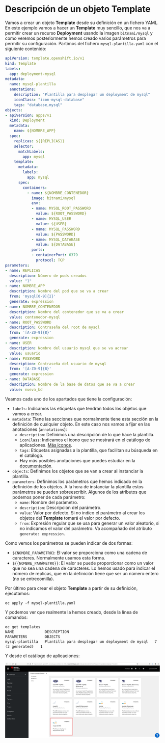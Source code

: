 # Descripción de un objeto Template

Vamos a crear un objeto **Template** desde su definición en un fichero YAML. En este ejemplo vamos a hacer un **Template** muy sencillo, que nos va a permitir crear un recurso **Deployment** usando la imagen `bitnami/mysql` y como veremos posteriormente hemos creado varios parámetros para permitir su configuración. Partimos del fichero `mysql-plantilla.yaml` con el siguiente contenido:

```yaml
apiVersion: template.openshift.io/v1
kind: Template
labels:
  app: deployment-mysql
metadata:
  name: mysql-plantilla
  annotations:
    description: "Plantilla para desplegar un deployment de mysql"
    iconClass: "icon-mysql-database"
    tags: "database,mysql"
objects:
- apiVersion: apps/v1
  kind: Deployment
  metadata:
    name: ${NOMBRE_APP}
  spec:
    replicas: ${{REPLICAS}}
    selector:
      matchLabels:
        app: mysql
    template:
      metadata:
        labels:
          app: mysql
      spec:
        containers:
          - name: ${NOMBRE_CONTENEDOR}
            image: bitnami/mysql  
            env:
            - name: MYSQL_ROOT_PASSWORD
              value: ${ROOT_PASSWORD}
            - name: MYSQL_USER
              value: ${USER}
            - name: MYSQL_PASSWORD
              value: ${PASSWORD}
            - name: MYSQL_DATABASE
              value: ${DATABASE}
            ports:
            - containerPort: 6379
              protocol: TCP
parameters:
- name: REPLICAS
  description: Número de pods creados
  value: "1"
- name: NOMBRE_APP
  description: Nombre del pod que se va a crear
  from: 'mysql[0-9]{2}'
  generate: expression
- name: NOMBRE_CONTENEDOR
  description: Nombre del contenedor que se va a crear
  value: contenedor-mysql
- name: ROOT_PASSWORD
  description: Contraseña del root de mysql
  from: '[A-Z0-9]{8}'
  generate: expression
- name: USER
  description: Nombre del usuario mysql que se va acrear
  value: usuario
- name: PASSWORD
  description: Contraseña del usuario de mysql
  from: '[A-Z0-9]{8}'
  generate: expression
- name: DATABASE
  description: Nombre de la base de datos que se va a crear
  value: nueva_bd
```

Veamos cada uno de los apartados que tiene la configuración:

* `labels`: Indicamos las etiquetas que tendrán todos los objetos que vamos a crear.
* `metadata`: Tiene las secciones que normalmente tiene esta sección en la definición de cualquier objeto. En este caso nos vamos a fijar en las anotaciones (`annotations`):
    * `description`: Definimos una descripción de lo que hace la plantilla.
    * `iconClass`: Indicamos el icono que se mostrará en el catálogo de aplicaciones. [Más iconos](https://rawgit.com/openshift/openshift-logos-icon/master/demo.html).
    * `tags`: Etiquetas asignadas a la plantilla, que facilitan su búsqueda en el catálogo.
    * Hay más posibles anotaciones que puedes estudiar en la [documentación](https://docs.openshift.com/container-platform/4.12/openshift_images/using-templates.html).
* `objects`: Definimos los objetos que se van a crear al instanciar la plantilla.
* `parameters`: Definimos los parámetros que hemos indicado en la definición de los objetos. A la hora de instanciar la plantilla estos parámetros se pueden sobreescribir. Algunos de los atributos que podemos poner de cada parámetro:
    * `name`: Nombre del parámetro.
    * `description`: Descripción del parámetro.
    * `value`: Valor por defecto. Si no indico el parámetro al crear los objetos del **Template** tomará el valor por defecto.
    * `from`: Expresión regular que se usa para generar un valor aleatorio, si no indicamos el valor del parámetro. Va acompañado del atributo `generate: expression`.

Como vemos los parámetros se pueden indicar de dos formas:

* `${NOMBRE_PARÁMETRO}`: El valor se proporciona como una cadena de caracteres. Normalmente usamos esta forma.
* `${{NOMBRE_PARÁMETRO}}`: El valor se puede proporcionar como un valor que no sea una cadena de caracteres. Lo hemos usado para indicar el número de replicas, que en la definición tiene que ser un número entero (no se entrecomilla).

Por último para crear el objeto **Template** a partir de su definición, ejecutamos:

    oc apply -f mysql-plantilla.yaml

Y podemos ver que realmente la hemos creado, desde la línea de comandos:

    oc get templates
    NAME              DESCRIPTION                                       PARAMETERS        OBJECTS
    mysql-plantilla   Plantilla para desplegar un deployment de mysql   7 (3 generated)   1

Y desde el catálogo de aplicaciones:

![mysql](img/mysql.png)